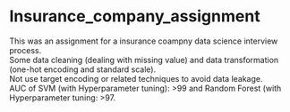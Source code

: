 # Insurance_company_assignment
This was an assignment for a insurance coampny data science interview process.  
Some data cleaning (dealing with missing value) and data transformation (one-hot encoding and standard scale).    
Not use target encoding or related techniques to avoid data leakage.   
AUC of SVM (with Hyperparameter tuning): >99 and Random Forest (with Hyperparameter tuning: >97. 
